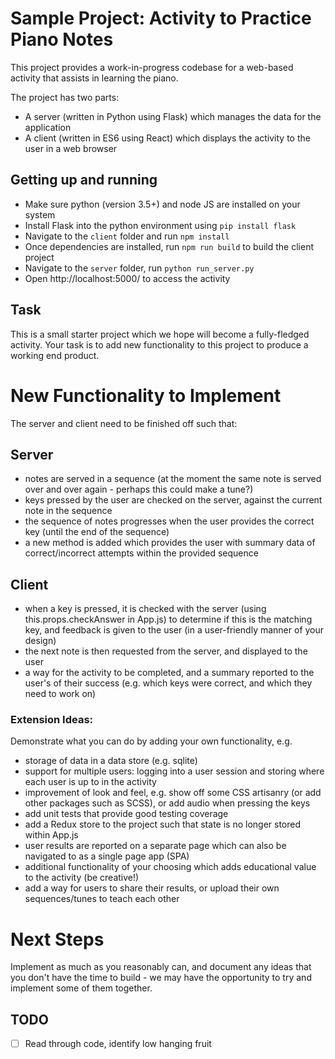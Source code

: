 # Sample Project: Activity to Practice Piano Notes

This project provides a work-in-progress codebase for a web-based activity that assists in learning the piano.

The project has two parts:

* A server (written in Python using Flask) which manages the data for the application
* A client (written in ES6 using React) which displays the activity to the user in a web browser

## Getting up and running

* Make sure python (version 3.5+) and node JS are installed on your system
* Install Flask into the python environment using `pip install flask`
* Navigate to the `client` folder and run `npm install`
* Once dependencies are installed, run `npm run build` to build the client project
* Navigate to the `server` folder, run `python run_server.py`
* Open http://localhost:5000/ to access the activity

## Task

This is a small starter project which we hope will become a fully-fledged activity. Your task is to add new functionality to this project to produce a working end product.

# New Functionality to Implement

The server and client need to be finished off such that:

## Server
* notes are served in a sequence (at the moment the same note is served over and over again - perhaps this could make a tune?)
* keys pressed by the user are checked on the server, against the current note in the sequence
* the sequence of notes progresses when the user provides the correct key (until the end of the sequence)
* a new method is added which provides the user with summary data of correct/incorrect attempts within the provided sequence

## Client
* when a key is pressed, it is checked with the server (using this.props.checkAnswer in App.js) to determine if this is the matching key, and feedback is given to the user (in a user-friendly manner of your design)
* the next note is then requested from the server, and displayed to the user
* a way for the activity to be completed, and a summary reported to the user's of their success (e.g. which keys were correct, and which they need to work on)

### Extension Ideas:

Demonstrate what you can do by adding your own functionality, e.g.
* storage of data in a data store (e.g. sqlite)
* support for multiple users: logging into a user session and storing where each user is up to in the activity
* improvement of look and feel, e.g. show off some CSS artisanry (or add other packages such as SCSS), or add audio when pressing the keys
* add unit tests that provide good testing coverage
* add a Redux store to the project such that state is no longer stored within App.js
* user results are reported on a separate page which can also be navigated to as a single page app (SPA)
* additional functionality of your choosing which adds educational value to the activity (be creative!)
* add a way for users to share their results, or upload their own sequences/tunes to teach each other

# Next Steps
Implement as much as you reasonably can, and document any ideas that you don't have the time to build - we may have the opportunity to try and implement some of them together.

## TODO
- [ ] Read through code, identify low hanging fruit
